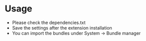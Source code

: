 Usage
=============

- Please check the dependencies.txt
- Save the settings after the extension installation
- You can import the bundles under System -> Bundle manager